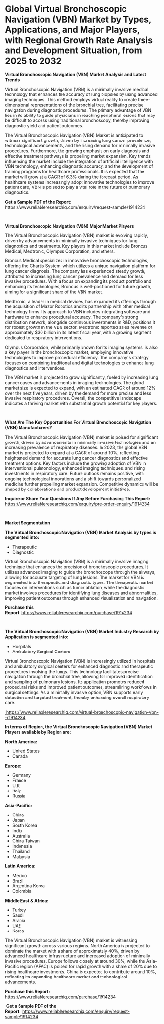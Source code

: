 <p><h1>Global Virtual Bronchoscopic Navigation (VBN) Market by Types, Applications, and Major Players, with Regional Growth Rate Analysis and Development Situation, from 2025 to 2032</h1></p><p><strong>Virtual Bronchoscopic Navigation (VBN) Market Analysis and Latest Trends</strong></p>
<p><p>Virtual Bronchoscopic Navigation (VBN) is a minimally invasive medical technology that enhances the accuracy of lung biopsies by using advanced imaging techniques. This method employs virtual reality to create three-dimensional representations of the bronchial tree, facilitating precise navigation during diagnostic procedures. The primary advantage of VBN lies in its ability to guide physicians in reaching peripheral lesions that may be difficult to access using traditional bronchoscopy, thereby improving diagnostic yield and patient outcomes.</p><p>The Virtual Bronchoscopic Navigation (VBN) Market is anticipated to witness significant growth, driven by increasing lung cancer prevalence, technological advancements, and the rising demand for minimally invasive procedures. Furthermore, the growing emphasis on early diagnosis and effective treatment pathways is propelling market expansion. Key trends influencing the market include the integration of artificial intelligence with VBN technology, enhancing diagnostic accuracy, and the development of training programs for healthcare professionals. It is expected that the market will grow at a CAGR of 6.3% during the forecast period. As healthcare systems increasingly adopt innovative technologies to improve patient care, VBN is poised to play a vital role in the future of pulmonary diagnostics.</p></p>
<p><strong>Get a Sample PDF of the Report:&nbsp;</strong> <a href="https://www.reliableresearchiq.com/enquiry/request-sample/1914234?utm_campaign=1159&utm_medium=2&utm_source=Github&utm_content=ia&utm_term=16042025&utm_id=virtual-bronchoscopic-navigation-vbn">https://www.reliableresearchiq.com/enquiry/request-sample/1914234</a></p>
<p>&nbsp;</p>
<p><strong>Virtual Bronchoscopic Navigation (VBN) Major Market Players</strong></p>
<p><p>The Virtual Bronchoscopic Navigation (VBN) market is evolving rapidly, driven by advancements in minimally invasive techniques for lung diagnostics and treatments. Key players in this market include Broncus Medical, Medtronic, Olympus Corporation, and others.</p><p>Broncus Medical specializes in innovative bronchoscopic technologies, offering the Chartis System, which utilizes a unique navigation platform for lung cancer diagnosis. The company has experienced steady growth, attributed to increasing lung cancer prevalence and demand for less invasive procedures. With a focus on expanding its product portfolio and enhancing its technologies, Broncus is well-positioned for future growth, aiming for a significant share of the VBN market.</p><p>Medtronic, a leader in medical devices, has expanded its offerings through the acquisition of Mazor Robotics and its partnership with other medical technology firms. Its approach to VBN includes integrating software and hardware to enhance procedural accuracy. The company's strong distribution network, alongside continuous investments in R&D, positions it for robust growth in the VBN sector. Medtronic reported sales revenue of approximately $30 billion in its latest fiscal year, with a growing segment dedicated to respiratory interventions.</p><p>Olympus Corporation, while primarily known for its imaging systems, is also a key player in the bronchoscopic market, employing innovative technologies to improve procedural efficiency. The company's strategy focuses on combining traditional and digital technologies to enhance lung diagnostics and interventions.</p><p>The VBN market is projected to grow significantly, fueled by increasing lung cancer cases and advancements in imaging technologies. The global market size is expected to expand, with an estimated CAGR of around 12% over the next five years, driven by the demand for more precise and less invasive respiratory procedures. Overall, the competitive landscape indicates a thriving market with substantial growth potential for key players.</p></p>
<p>&nbsp;</p>
<p><strong>What Are The Key Opportunities For Virtual Bronchoscopic Navigation (VBN) Manufacturers?</strong></p>
<p><p>The Virtual Bronchoscopic Navigation (VBN) market is poised for significant growth, driven by advancements in minimally invasive technologies and an increasing prevalence of respiratory diseases. In 2023, the global VBN market is projected to expand at a CAGR of around 10%, reflecting heightened demand for accurate lung cancer diagnostics and effective treatment options. Key factors include the growing adoption of VBN in interventional pulmonology, enhanced imaging techniques, and rising investments in respiratory care. Future outlook remains positive, with ongoing technological innovations and a shift towards personalized medicine further propelling market expansion. Competitive dynamics will be shaped by collaborations and product development initiatives.</p></p>
<p><strong>Inquire or Share Your Questions If Any Before Purchasing This Report:</strong> <a href="https://www.reliableresearchiq.com/enquiry/pre-order-enquiry/1914234?utm_campaign=1159&utm_medium=2&utm_source=Github&utm_content=ia&utm_term=16042025&utm_id=virtual-bronchoscopic-navigation-vbn">https://www.reliableresearchiq.com/enquiry/pre-order-enquiry/1914234</a></p>
<p>&nbsp;</p>
<p><strong>Market Segmentation</strong></p>
<p><strong>The Virtual Bronchoscopic Navigation (VBN) Market Analysis by types is segmented into:</strong></p>
<p><ul><li>Therapeutic</li><li>Diagnostic</li></ul></p>
<p><p>Virtual Bronchoscopic Navigation (VBN) is a minimally invasive imaging technique that enhances the precision of bronchoscopic procedures. It utilizes advanced imaging to guide the bronchoscope through the airways, allowing for accurate targeting of lung lesions. The market for VBN is segmented into therapeutic and diagnostic types. The therapeutic market focuses on interventions such as tumor ablation, while the diagnostic market involves procedures for identifying lung diseases and abnormalities, improving patient outcomes through enhanced visualization and navigation.</p></p>
<p><strong>Purchase this Report:&nbsp;</strong><a href="https://www.reliableresearchiq.com/purchase/1914234?utm_campaign=1159&utm_medium=2&utm_source=Github&utm_content=ia&utm_term=16042025&utm_id=virtual-bronchoscopic-navigation-vbn">https://www.reliableresearchiq.com/purchase/1914234</a></p>
<p>&nbsp;</p>
<p><strong>The Virtual Bronchoscopic Navigation (VBN) Market Industry Research by Application is segmented into:</strong></p>
<p><ul><li>Hospitals</li><li>Ambulatory Surgical Centers</li></ul></p>
<p><p>Virtual Bronchoscopic Navigation (VBN) is increasingly utilized in hospitals and ambulatory surgical centers for enhanced diagnostic and therapeutic procedures involving the lungs. This technology facilitates precise navigation through the bronchial tree, allowing for improved identification and sampling of pulmonary lesions. Its application promotes reduced procedural risks and improved patient outcomes, streamlining workflows in surgical settings. As a minimally invasive option, VBN supports early detection and targeted treatment, thereby enhancing overall respiratory care.</p></p>
<p><a href="https://www.reliableresearchiq.com/virtual-bronchoscopic-navigation-vbn--r1914234?utm_campaign=1159&utm_medium=2&utm_source=Github&utm_content=ia&utm_term=16042025&utm_id=virtual-bronchoscopic-navigation-vbn">&nbsp;https://www.reliableresearchiq.com/virtual-bronchoscopic-navigation-vbn--r1914234</a></p>
<p><strong>In terms of Region, the Virtual Bronchoscopic Navigation (VBN) Market Players available by Region are:</strong></p>
<p>
    <p> <strong> North America: </strong>
        <ul>
            <li>United States</li>
            <li>Canada</li>
        </ul>
        </p> 
    <p> <strong> Europe: </strong>
        <ul>
            <li>Germany</li>
            <li>France</li>
            <li>U.K.</li>
            <li>Italy</li>
            <li>Russia</li>
        </ul>
        </p> 
    <p> <strong> Asia-Pacific: </strong>
        <ul>
            <li>China</li>
            <li>Japan</li>
            <li>South Korea</li>
            <li>India</li>
            <li>Australia</li>
            <li>China Taiwan</li>
            <li>Indonesia</li>
            <li>Thailand</li>
            <li>Malaysia</li>
        </ul>
        </p> 
    <p> <strong> Latin America: </strong>
        <ul>
            <li>Mexico</li>
            <li>Brazil</li>
            <li>Argentina Korea</li>
            <li>Colombia</li>
        </ul>
        </p> 
    <p> <strong> Middle East & Africa: </strong>
        <ul>
            <li>Turkey</li>
            <li>Saudi</li>
            <li>Arabia</li>
            <li>UAE</li>
            <li>Korea</li>
        </ul>
    </p>
    </p>
<p><p>The Virtual Bronchoscopic Navigation (VBN) market is witnessing significant growth across various regions. North America is projected to dominate the market with a share of approximately 40%, driven by advanced healthcare infrastructure and increased adoption of minimally invasive procedures. Europe follows closely at around 30%, while the Asia-Pacific region (APAC) is poised for rapid growth with a share of 20% due to rising healthcare investments. China is expected to contribute around 10%, reflecting its expanding healthcare market and technological advancements.</p></p>
<p><strong>Purchase this Report: </strong><a href="https://www.reliableresearchiq.com/purchase/1914234?utm_campaign=1159&utm_medium=2&utm_source=Github&utm_content=ia&utm_term=16042025&utm_id=virtual-bronchoscopic-navigation-vbn">https://www.reliableresearchiq.com/purchase/1914234</a></p>
<p>&nbsp;<strong>Get a Sample PDF of the Report:&nbsp;&nbsp;</strong><a href="https://www.reliableresearchiq.com/enquiry/request-sample/1914234?utm_campaign=1159&utm_medium=2&utm_source=Github&utm_content=ia&utm_term=16042025&utm_id=virtual-bronchoscopic-navigation-vbn">https://www.reliableresearchiq.com/enquiry/request-sample/1914234</a></p>
<p><strong></strong></p>
<p><p></p><p></p><p></p></p>
